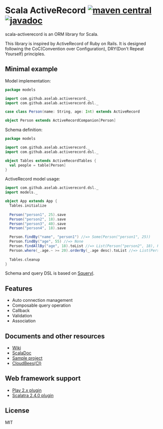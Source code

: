 

# Scala ActiveRecord [![maven central](https://maven-badges.herokuapp.com/maven-central/com.github.aselab/scala-activerecord_2.11/badge.svg)](https://maven-badges.herokuapp.com/maven-central/com.github.aselab/scala-activerecord_2.11) [![javadoc](http://javadoc-badge.appspot.com/com.github.aselab/scala-activerecord_2.11.svg?label=scaladoc)](http://javadoc-badge.appspot.com/com.github.aselab/scala-activerecord_2.11)

scala-activerecord is an ORM library for Scala.

This library is inspired by ActiveRecord of Ruby on Rails.
It is designed following the CoC(Convention over Configuration), DRY(Don't Repeat Yourself) principles.

## Minimal example

Model implementation:

```scala
package models

import com.github.aselab.activerecord._
import com.github.aselab.activerecord.dsl._

case class Person(name: String, age: Int) extends ActiveRecord

object Person extends ActiveRecordCompanion[Person]
```

Schema definition:

```scala
package models

import com.github.aselab.activerecord._
import com.github.aselab.activerecord.dsl._

object Tables extends ActiveRecordTables {
  val people = table[Person]
}
```

ActiveRecord model usage:

```scala
import com.github.aselab.activerecord.dsl._
import models._

object App extends App {
  Tables.initialize
  
  Person("person1", 25).save
  Person("person2", 18).save
  Person("person3", 40).save
  Person("person4", 18).save

  Person.findBy("name", "person1") //=> Some(Person("person1", 25))
  Person.findBy("age", 55) //=> None
  Person.findAllBy("age", 18).toList //=> List(Person("person2", 18), Person("person4", 18))
  Person.where(_.age.~ >= 20).orderBy(_.age desc).toList //=> List(Person("person3", 40), Person("person1", 25))
  
  Tables.cleanup
}
```

Schema and query DSL is based on [Squeryl](http://squeryl.org/).

## Features

* Auto connection management
* Composable query operation
* Callback
* Validation
* Association

## Documents and other resources

* [Wiki](https://github.com/aselab/scala-activerecord/wiki)
* [ScalaDoc](http://javadoc-badge.appspot.com/com.github.aselab/scala-activerecord_2.11)
* [Sample project](https://github.com/aselab/scala-activerecord-sample)
* [CloudBees(CI)](https://aselab.ci.cloudbees.com/job/scala-activerecord/)

## Web framework support

* [Play 2.x plugin](https://github.com/aselab/scala-activerecord/tree/master/play2)
* [Scalatra 2.4.0 plugin](https://github.com/aselab/scala-activerecord/tree/master/scalatra)

## License

MIT
